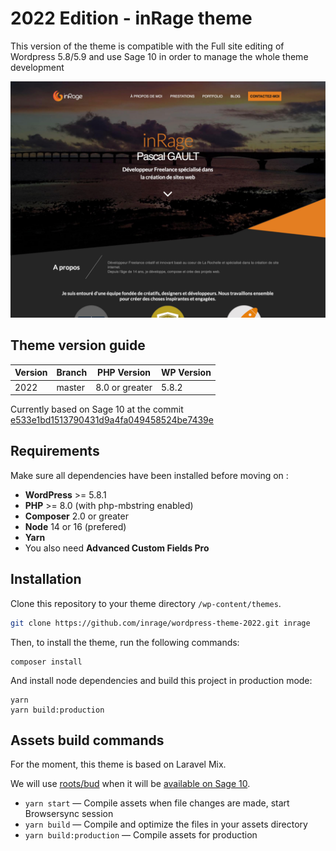 # 2022 Edition - inRage theme 

This version of the theme is compatible with the Full site editing of Wordpress 5.8/5.9 and use Sage 10 in order to manage the whole theme development

![](./screenshot.png)

## Theme version guide

| Version | Branch | PHP Version | WP Version |
| ------- | ------ | ----------- | ---------- | 
| 2022 | master | 8.0 or greater | 5.8.2 |

Currently based on Sage 10 at the commit [e533e1bd1513790431d9a4fa049458524be7439e](https://github.com/roots/sage/commit/e533e1bd1513790431d9a4fa049458524be7439e)

## Requirements

 Make sure all dependencies have been installed before moving on :

- **WordPress** >= 5.8.1
- **PHP** >= 8.0 (with php-mbstring enabled)
- **Composer** 2.0 or greater
- **Node** 14 or 16 (prefered)
- **Yarn**
- You also need **Advanced Custom Fields Pro**

## Installation

Clone this repository to your theme directory `/wp-content/themes`.

```bash
git clone https://github.com/inrage/wordpress-theme-2022.git inrage
```

Then, to install the theme, run the following commands:

```shell
composer install
```

And install node dependencies and build this project in production mode:

```shell
yarn
yarn build:production
```

## Assets build commands

For the moment, this theme is based on Laravel Mix. 

We will use [roots/bud](https://github.com/roots/bud) when it will be [available on Sage 10](https://github.com/roots/sage/pull/2643).

- `yarn start` — Compile assets when file changes are made, start Browsersync session
- `yarn build` — Compile and optimize the files in your assets directory
- `yarn build:production` — Compile assets for production
